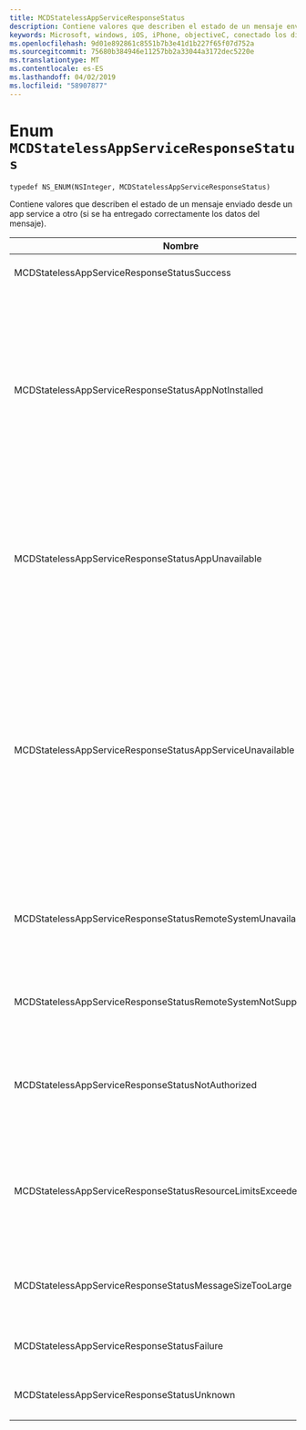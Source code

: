 ```yaml
---
title: MCDStatelessAppServiceResponseStatus
description: Contiene valores que describen el estado de un mensaje enviado desde un app service a otro (si se ha entregado correctamente los datos del mensaje).
keywords: Microsoft, windows, iOS, iPhone, objectiveC, conectado los dispositivos, proyecto Roma
ms.openlocfilehash: 9d01e892861c8551b7b3e41d1b227f65f07d752a
ms.sourcegitcommit: 75680b384946e11257bb2a33044a3172dec5220e
ms.translationtype: MT
ms.contentlocale: es-ES
ms.lasthandoff: 04/02/2019
ms.locfileid: "58907877"
---
```

# <a name="enum-mcdstatelessappserviceresponsestatus"></a>Enum `MCDStatelessAppServiceResponseStatus`

`typedef NS_ENUM(NSInteger, MCDStatelessAppServiceResponseStatus)`

 Contiene valores que describen el estado de un mensaje enviado desde un app service a otro (si se ha entregado correctamente los datos del mensaje).


| Nombre    |Valor   |Descripción   |                  
|------ |------- |--|
|MCDStatelessAppServiceResponseStatusSuccess | 0| El mensaje se entregó correctamente. |
|MCDStatelessAppServiceResponseStatusAppNotInstalled | 1| El paquete para el servicio de aplicación a la que se intentó realizar una conexión no está instalado en el dispositivo. Compruebe que el paquete está instalado antes de intentar abrir una conexión al servicio de theap p. |
|MCDStatelessAppServiceResponseStatusAppUnavailable | 2 | El paquete para el servicio de aplicación a la que se intentó realizar una conexión no está disponible temporalmente. Intente conectarse de nuevo más tarde. |
|MCDStatelessAppServiceResponseStatusAppServiceUnavailable | 3 | La aplicación con el identificador del paquete especificado está instalado y disponible, pero la aplicación no declara compatibilidad para el servicio de aplicación especificado. Compruebe que el nombre del servicio en la aplicación y la versión de la aplicación son correctos. |
|MCDStatelessAppServiceResponseStatusRemoteSystemUnavailable | 4 | No se entregó el mensaje porque no se pudo establecer una conexión al dispositivo remoto.|
|MCDStatelessAppServiceResponseStatusRemoteSystemNotSupportedByApp | 5 | La aplicación remota no está configurada para admitir la conectividad remota. |
|MCDStatelessAppServiceResponseStatusNotAuthorized | 6 | El servicio de aplicación no está autorizado para comunicarse con el dispositivo remoto. |
|MCDStatelessAppServiceResponseStatusResourceLimitsExceeded | 7 | No se entregó el mensaje porque se superan los límites de memoria de programa del servicio en la aplicación remota.|
|MCDStatelessAppServiceResponseStatusMessageSizeTooLarge | 8 | No se entregó el mensaje porque se superó el tamaño permitido. |
|MCDStatelessAppServiceResponseStatusFailure | 9 | No se entregó el mensaje debido a un error de red. |
|MCDStatelessAppServiceResponseStatusUnknown | 10 |El mensaje no se entregó por un motivo desconocido. |